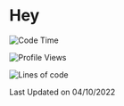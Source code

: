 # Hey

<!--START_SECTION:waka-->
![Code Time](http://img.shields.io/badge/Code%20Time-1%2C333%20hrs%2049%20mins-blue)

![Profile Views](http://img.shields.io/badge/Profile%20Views-1392-blue)

![Lines of code](https://img.shields.io/badge/From%20Hello%20World%20I%27ve%20Written-1%20Million%20lines%20of%20code-blue)





 Last Updated on 04/10/2022 
<!--END_SECTION:waka-->